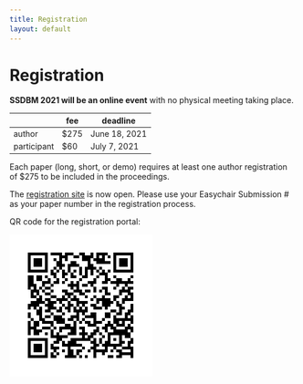 ```yaml
---
title: Registration
layout: default
---
```



# Registration

<b>SSDBM 2021 will be an online event</b> with no physical meeting taking place.


|             | fee   | deadline      |
|-------------|-------|---------------|
| author      | $275  | June 18, 2021 |
| participant | $60   | July 7, 2021  |

Each paper (long, short, or demo) requires at least one author registration of $275 to be included in the proceedings.

The [registration site](https://secure.touchnet.com/C20235_ustores/web/store_main.jsp?STOREID=191) is now open. Please use your Easychair Submission # as your paper number in the registration process.

QR code for the registration portal:

<img src="assets/images/qr_code.png">







<!-- - Authors must register by June 8, 2020.

- SSDBM 2020 requires one registration per accepted paper; otherwise it will not be included in the proceedings. Please specify the submission ID while registering.

- If you are the co-author of more than one paper, you only need to register once. -->

<!--
- Regular or Student Registration includes access to the 3-day conference, including lunch and coffee breaks, social dinner, and reception.

- In order to qualify for student rates, a letter from the advisor confirming student status must be sent via e-mail to the organizers (ssdbm2020@easychair.org).

- Conference registrants may purchase additional tickets for the social event during the online registration process.
-->
